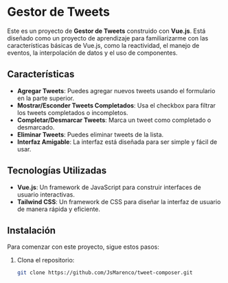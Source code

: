 # Gestor de Tweets

Este es un proyecto de **Gestor de Tweets** construido con **Vue.js**. Está diseñado como un proyecto de aprendizaje para familiarizarme con las características básicas de Vue.js, como la reactividad, el manejo de eventos, la interpolación de datos y el uso de componentes.

## Características

- **Agregar Tweets**: Puedes agregar nuevos tweets usando el formulario en la parte superior.
- **Mostrar/Esconder Tweets Completados**: Usa el checkbox para filtrar los tweets completados o incompletos.
- **Completar/Desmarcar Tweets**: Marca un tweet como completado o desmarcado.
- **Eliminar Tweets**: Puedes eliminar tweets de la lista.
- **Interfaz Amigable**: La interfaz está diseñada para ser simple y fácil de usar.

## Tecnologías Utilizadas

- **Vue.js**: Un framework de JavaScript para construir interfaces de usuario interactivas.
- **Tailwind CSS**: Un framework de CSS para diseñar la interfaz de usuario de manera rápida y eficiente.

## Instalación

Para comenzar con este proyecto, sigue estos pasos:

1. Clona el repositorio:
   ```bash
   git clone https://github.com/JsMarenco/tweet-composer.git
   ```

